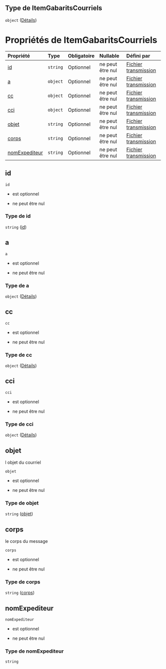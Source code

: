 ## Type de ItemGabaritsCourriels

`object` ([Détails](frw-transmission-definitions-itemgabaritscourriels.md))

# Propriétés de ItemGabaritsCourriels

| Propriété                       | Type     | Obligatoire | Nullable         | Défini par                                                                                                                                                                                |
| :------------------------------ | :------- | :---------- | :--------------- | :---------------------------------------------------------------------------------------------------------------------------------------------------------------------------------------- |
| [id](#id)                       | `string` | Optionnel   | ne peut être nul | [Fichier transmission](frw-transmission-definitions-itemgabaritscourriels-properties-id.md "schemas/transmission#/definitions/ItemGabaritsCourriels/properties/id")                       |
| [a](#a)                         | `object` | Optionnel   | ne peut être nul | [Fichier transmission](frw-transmission-definitions-provenancecourriel.md "schemas/transmission#/definitions/ItemGabaritsCourriels/properties/a")                                         |
| [cc](#cc)                       | `object` | Optionnel   | ne peut être nul | [Fichier transmission](frw-transmission-definitions-provenancecourriel.md "schemas/transmission#/definitions/ItemGabaritsCourriels/properties/cc")                                        |
| [cci](#cci)                     | `object` | Optionnel   | ne peut être nul | [Fichier transmission](frw-transmission-definitions-provenancecourriel.md "schemas/transmission#/definitions/ItemGabaritsCourriels/properties/cci")                                       |
| [objet](#objet)                 | `string` | Optionnel   | ne peut être nul | [Fichier transmission](frw-transmission-definitions-itemgabaritscourriels-properties-objet.md "schemas/transmission#/definitions/ItemGabaritsCourriels/properties/objet")                 |
| [corps](#corps)                 | `string` | Optionnel   | ne peut être nul | [Fichier transmission](frw-transmission-definitions-itemgabaritscourriels-properties-corps.md "schemas/transmission#/definitions/ItemGabaritsCourriels/properties/corps")                 |
| [nomExpediteur](#nomexpediteur) | `string` | Optionnel   | ne peut être nul | [Fichier transmission](frw-transmission-definitions-itemgabaritscourriels-properties-nomexpediteur.md "schemas/transmission#/definitions/ItemGabaritsCourriels/properties/nomExpediteur") |

## id



`id`

*   est optionnel

*   ne peut être nul

### Type de id

`string` ([id](frw-transmission-definitions-itemgabaritscourriels-properties-id.md))

## a



`a`

*   est optionnel

*   ne peut être nul

### Type de a

`object` ([Détails](frw-transmission-definitions-provenancecourriel.md))

## cc



`cc`

*   est optionnel

*   ne peut être nul

### Type de cc

`object` ([Détails](frw-transmission-definitions-provenancecourriel.md))

## cci



`cci`

*   est optionnel

*   ne peut être nul

### Type de cci

`object` ([Détails](frw-transmission-definitions-provenancecourriel.md))

## objet

l objet du courriel

`objet`

*   est optionnel

*   ne peut être nul

### Type de objet

`string` ([objet](frw-transmission-definitions-itemgabaritscourriels-properties-objet.md))

## corps

le corps du message

`corps`

*   est optionnel

*   ne peut être nul

### Type de corps

`string` ([corps](frw-transmission-definitions-itemgabaritscourriels-properties-corps.md))

## nomExpediteur



`nomExpediteur`

*   est optionnel

*   ne peut être nul

### Type de nomExpediteur

`string`
